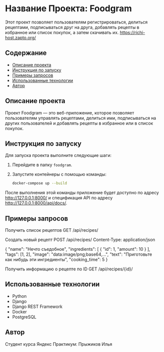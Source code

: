 # Название Проекта: Foodgram

Этот проект позволяет пользователям регистрироваться, делиться рецептами, подписываться друг на друга, добавлять рецепты в избранное или список покупок, а затем скачивать их.
https://richi-host.zapto.org/

## Содержание

- [Описание проекта](#описание-проекта)
- [Инструкция по запуску](#инструкция-по-запуску)
- [Примеры запросов](#примеры-запросов)
- [Использованные технологии](#использованные-технологии)
- [Автор](#автор)

## Описание проекта

Проект Foodgram — это веб-приложение, которое позволяет пользователям управлять рецептами, делиться ими, подписываться на других пользователей и добавлять рецепты в избранное или в список покупок.

## Инструкция по запуску

Для запуска проекта выполните следующие шаги:

1. Перейдите в папку `foodgram`.
2. Запустите контейнеры с помощью команды:

   ```bash
   docker-compose up --build
После выполнения этой команды приложение будет доступно по адресу http://127.0.0.1:8000/ и спецификация API по адресу http://127.0.0.1:8000/api/docs/.

## Примеры запросов

Получить список рецептов
GET /api/recipes/

Создать новый рецепт
POST /api/recipes/
Content-Type: application/json

{
    "name": "Нечто съедобное",
    "ingredients": [
        {
            "id": 1,
            "amount": 10
        }
    ],
    "tags": [1, 2],
    "image": "data:image/png;base64,...",
    "text": "Приготовьте как нибудь эти ингредиенты",
    "cooking_time": 5
}

Получить информацию о рецепте по ID
GET /api/recipes/{id}/


## Использованные технологии
 - Python
 - Django
 - Django REST Framework
 - Docker
 - PostgreSQL
## Автор
Студент курса Яндекс Практикум: Прыжиков Илья
